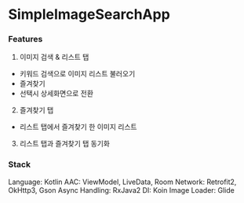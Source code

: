 # SimpleImageSearchApp
### Features
1. 이미지 검색 & 리스트 탭
- 키워드 검색으로 이미지 리스트 불러오기
- 즐겨찾기 
- 선택시 상세화면으로 전환

2. 즐겨찾기 탭
- 리스트 탭에서 즐겨찾기 한 이미지 리스트

3. 리스트 탭과 즐겨찾기 탭 동기화 


### Stack
Language: Kotlin
AAC: ViewModel, LiveData, Room
Network: Retrofit2, OkHttp3, Gson
Async Handling: RxJava2
DI: Koin
Image Loader: Glide
